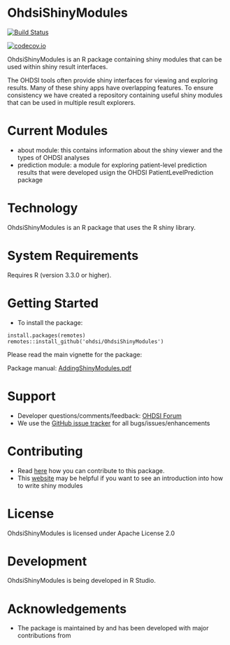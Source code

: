 OhdsiShinyModules
======================

[![Build Status](https://github.com/OHDSI/OhdsiShinyModules/workflows/R-CMD-check/badge.svg)](https://github.com/OHDSI/OhdsiShinyModules/actions?query=workflow%3AR-CMD-check)

[![codecov.io](https://codecov.io/github/OHDSI/OhdsiShinyModules/coverage.svg?branch=main)](https://codecov.io/github/OHDSI/OhdsiShinyModules?branch=main)

OhdsiShinyModules is an R package containing shiny modules that can be used within shiny result interfaces.

The OHDSI tools often provide shiny interfaces for viewing and exploring results.  Many of these shiny apps have overlapping features.  To ensure consistency we have created a repository containing useful shiny modules that can be used in multiple result explorers.

Current Modules
========
- about module: this contains information about the shiny viewer and the types of OHDSI analyses
- prediction module: a module for exploring patient-level prediction results that were developed usign the OHDSI PatientLevelPrediction package


Technology
==========
OhdsiShinyModules is an R package that uses the R shiny library.  

System Requirements
===================
Requires R (version 3.3.0 or higher). 

Getting Started
===============

- To install the package:

```
install.packages(remotes)
remotes::install_github('ohdsi/OhdsiShinyModules')
```

Please read the main vignette for the package:

Package manual: [AddingShinyModules.pdf](https://github.com/OHDSI/OhdsiShinyModules/blob/main/inst/doc/AddingShinyModules.pdf)


Support
=======
* Developer questions/comments/feedback: <a href="http://forums.ohdsi.org/c/developers">OHDSI Forum</a>
* We use the <a href="https://github.com/OHDSI/OhdsiShinyModules/issues">GitHub issue tracker</a> for all bugs/issues/enhancements

Contributing
============
* Read [here](https://ohdsi.github.io/Hades/contribute.html) how you can contribute to this package. 
* This [website](https://mastering-shiny.org/scaling-modules.html) may be helpful if you want to see an introduction into how to write shiny modules
 
License
=======
OhdsiShinyModules is licensed under Apache License 2.0

Development
===========
OhdsiShinyModules is being developed in R Studio.


# Acknowledgements

- The package is maintained by <add> and has been developed with major contributions from <add>
